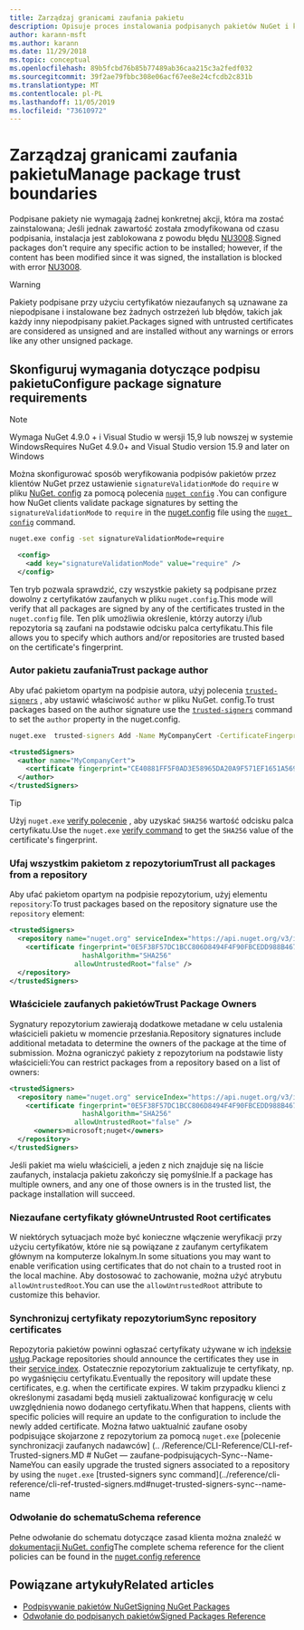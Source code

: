 ```yaml
---
title: Zarządzaj granicami zaufania pakietu
description: Opisuje proces instalowania podpisanych pakietów NuGet i konfigurowania ustawień zaufania sygnatury pakietu.
author: karann-msft
ms.author: karann
ms.date: 11/29/2018
ms.topic: conceptual
ms.openlocfilehash: 89b5fcbd76b85b77489ab36caa215c3a2fedf032
ms.sourcegitcommit: 39f2ae79fbbc308e06acf67ee8e24cfcdb2c831b
ms.translationtype: MT
ms.contentlocale: pl-PL
ms.lasthandoff: 11/05/2019
ms.locfileid: "73610972"
---
```

# <a name="manage-package-trust-boundaries"></a><span data-ttu-id="18f3d-103">Zarządzaj granicami zaufania pakietu</span><span class="sxs-lookup"><span data-stu-id="18f3d-103">Manage package trust boundaries</span></span>

<span data-ttu-id="18f3d-104">Podpisane pakiety nie wymagają żadnej konkretnej akcji, która ma zostać zainstalowana; Jeśli jednak zawartość została zmodyfikowana od czasu podpisania, instalacja jest zablokowana z powodu błędu [NU3008](../reference/errors-and-warnings/NU3008.md).</span><span class="sxs-lookup"><span data-stu-id="18f3d-104">Signed packages don't require any specific action to be installed; however, if the content has been modified since it was signed, the installation is blocked with error [NU3008](../reference/errors-and-warnings/NU3008.md).</span></span>

> [!Warning]
> <span data-ttu-id="18f3d-105">Pakiety podpisane przy użyciu certyfikatów niezaufanych są uznawane za niepodpisane i instalowane bez żadnych ostrzeżeń lub błędów, takich jak każdy inny niepodpisany pakiet.</span><span class="sxs-lookup"><span data-stu-id="18f3d-105">Packages signed with untrusted certificates are considered as unsigned and are installed without any warnings or errors like any other unsigned package.</span></span>

## <a name="configure-package-signature-requirements"></a><span data-ttu-id="18f3d-106">Skonfiguruj wymagania dotyczące podpisu pakietu</span><span class="sxs-lookup"><span data-stu-id="18f3d-106">Configure package signature requirements</span></span>

> [!Note]
> <span data-ttu-id="18f3d-107">Wymaga NuGet 4.9.0 + i Visual Studio w wersji 15,9 lub nowszej w systemie Windows</span><span class="sxs-lookup"><span data-stu-id="18f3d-107">Requires NuGet 4.9.0+ and Visual Studio version 15.9 and later on Windows</span></span>

<span data-ttu-id="18f3d-108">Można skonfigurować sposób weryfikowania podpisów pakietów przez klientów NuGet przez ustawienie `signatureValidationMode` do `require` w pliku [NuGet. config](../reference/nuget-config-file.md) za pomocą polecenia [`nuget config`](../reference/cli-reference/cli-ref-config.md) .</span><span class="sxs-lookup"><span data-stu-id="18f3d-108">You can configure how NuGet clients validate package signatures by setting the `signatureValidationMode` to `require` in the [nuget.config](../reference/nuget-config-file.md) file using the [`nuget config`](../reference/cli-reference/cli-ref-config.md) command.</span></span>

```cmd
nuget.exe config -set signatureValidationMode=require
```

```xml
  <config>
    <add key="signatureValidationMode" value="require" />
  </config>
```

<span data-ttu-id="18f3d-109">Ten tryb pozwala sprawdzić, czy wszystkie pakiety są podpisane przez dowolny z certyfikatów zaufanych w pliku `nuget.config`.</span><span class="sxs-lookup"><span data-stu-id="18f3d-109">This mode will verify that all packages are signed by any of the certificates trusted in the `nuget.config` file.</span></span> <span data-ttu-id="18f3d-110">Ten plik umożliwia określenie, którzy autorzy i/lub repozytoria są zaufani na podstawie odcisku palca certyfikatu.</span><span class="sxs-lookup"><span data-stu-id="18f3d-110">This file allows you to specify which authors and/or repositories are trusted based on the certificate's fingerprint.</span></span>

### <a name="trust-package-author"></a><span data-ttu-id="18f3d-111">Autor pakietu zaufania</span><span class="sxs-lookup"><span data-stu-id="18f3d-111">Trust package author</span></span>

<span data-ttu-id="18f3d-112">Aby ufać pakietom opartym na podpisie autora, użyj polecenia [`trusted-signers`](../reference/cli-reference/cli-ref-trusted-signers.md) , aby ustawić właściwość `author` w pliku NuGet. config.</span><span class="sxs-lookup"><span data-stu-id="18f3d-112">To trust packages based on the author signature use the [`trusted-signers`](../reference/cli-reference/cli-ref-trusted-signers.md) command to set the `author` property in the nuget.config.</span></span>

```cmd
nuget.exe  trusted-signers Add -Name MyCompanyCert -CertificateFingerprint CE40881FF5F0AD3E58965DA20A9F571EF1651A56933748E1BF1C99E537C4E039 -FingerprintAlgorithm SHA256
```

```xml
<trustedSigners>
  <author name="MyCompanyCert">
    <certificate fingerprint="CE40881FF5F0AD3E58965DA20A9F571EF1651A56933748E1BF1C99E537C4E039" hashAlgorithm="SHA256" allowUntrustedRoot="false" />
  </author>
</trustedSigners>
```

>[!TIP]
><span data-ttu-id="18f3d-113">Użyj `nuget.exe` [verify polecenie](../reference/cli-reference/cli-ref-verify.md) , aby uzyskać `SHA256` wartość odcisku palca certyfikatu.</span><span class="sxs-lookup"><span data-stu-id="18f3d-113">Use the `nuget.exe` [verify command](../reference/cli-reference/cli-ref-verify.md) to get the `SHA256` value of the certificate's fingerprint.</span></span>


### <a name="trust-all-packages-from-a-repository"></a><span data-ttu-id="18f3d-114">Ufaj wszystkim pakietom z repozytorium</span><span class="sxs-lookup"><span data-stu-id="18f3d-114">Trust all packages from a repository</span></span>

<span data-ttu-id="18f3d-115">Aby ufać pakietom opartym na podpisie repozytorium, użyj elementu `repository`:</span><span class="sxs-lookup"><span data-stu-id="18f3d-115">To trust packages based on the repository signature use the `repository` element:</span></span>

```xml
<trustedSigners>  
  <repository name="nuget.org" serviceIndex="https://api.nuget.org/v3/index.json">
    <certificate fingerprint="0E5F38F57DC1BCC806D8494F4F90FBCEDD988B4676070...." 
                  hashAlgorithm="SHA256" 
                allowUntrustedRoot="false" />
  </repository>
</trustedSigners>
```

### <a name="trust-package-owners"></a><span data-ttu-id="18f3d-116">Właściciele zaufanych pakietów</span><span class="sxs-lookup"><span data-stu-id="18f3d-116">Trust Package Owners</span></span>

<span data-ttu-id="18f3d-117">Sygnatury repozytorium zawierają dodatkowe metadane w celu ustalenia właścicieli pakietu w momencie przesłania.</span><span class="sxs-lookup"><span data-stu-id="18f3d-117">Repository signatures include additional metadata to determine the owners of the package at the time of submission.</span></span> <span data-ttu-id="18f3d-118">Można ograniczyć pakiety z repozytorium na podstawie listy właścicieli:</span><span class="sxs-lookup"><span data-stu-id="18f3d-118">You can restrict packages from a repository based on a list of owners:</span></span>

```xml
<trustedSigners>  
  <repository name="nuget.org" serviceIndex="https://api.nuget.org/v3/index.json">
    <certificate fingerprint="0E5F38F57DC1BCC806D8494F4F90FBCEDD988B4676070...." 
                  hashAlgorithm="SHA256" 
                allowUntrustedRoot="false" />
      <owners>microsoft;nuget</owners>
  </repository>
</trustedSigners>
```

<span data-ttu-id="18f3d-119">Jeśli pakiet ma wielu właścicieli, a jeden z nich znajduje się na liście zaufanych, instalacja pakietu zakończy się pomyślnie.</span><span class="sxs-lookup"><span data-stu-id="18f3d-119">If a package has multiple owners, and any one of those owners is in the trusted list, the package installation will succeed.</span></span>

### <a name="untrusted-root-certificates"></a><span data-ttu-id="18f3d-120">Niezaufane certyfikaty główne</span><span class="sxs-lookup"><span data-stu-id="18f3d-120">Untrusted Root certificates</span></span>

<span data-ttu-id="18f3d-121">W niektórych sytuacjach może być konieczne włączenie weryfikacji przy użyciu certyfikatów, które nie są powiązane z zaufanym certyfikatem głównym na komputerze lokalnym.</span><span class="sxs-lookup"><span data-stu-id="18f3d-121">In some situations you may want to enable verification using certificates that do not chain to a trusted root in the local machine.</span></span> <span data-ttu-id="18f3d-122">Aby dostosować to zachowanie, można użyć atrybutu `allowUntrustedRoot`.</span><span class="sxs-lookup"><span data-stu-id="18f3d-122">You can use the `allowUntrustedRoot` attribute to customize this behavior.</span></span>

### <a name="sync-repository-certificates"></a><span data-ttu-id="18f3d-123">Synchronizuj certyfikaty repozytorium</span><span class="sxs-lookup"><span data-stu-id="18f3d-123">Sync repository certificates</span></span>

<span data-ttu-id="18f3d-124">Repozytoria pakietów powinni ogłaszać certyfikaty używane w ich [indeksie usług](../api/service-index.md).</span><span class="sxs-lookup"><span data-stu-id="18f3d-124">Package repositories should announce the certificates they use in their [service index](../api/service-index.md).</span></span> <span data-ttu-id="18f3d-125">Ostatecznie repozytorium zaktualizuje te certyfikaty, np. po wygaśnięciu certyfikatu.</span><span class="sxs-lookup"><span data-stu-id="18f3d-125">Eventually the repository will update these certificates, e.g. when the certificate expires.</span></span> <span data-ttu-id="18f3d-126">W takim przypadku klienci z określonymi zasadami będą musieli zaktualizować konfigurację w celu uwzględnienia nowo dodanego certyfikatu.</span><span class="sxs-lookup"><span data-stu-id="18f3d-126">When that happens, clients with specific policies will require an update to the configuration to include the newly added certificate.</span></span> <span data-ttu-id="18f3d-127">Można łatwo uaktualnić zaufane osoby podpisujące skojarzone z repozytorium za pomocą `nuget.exe` [polecenie synchronizacji zaufanych nadawców] (.. /Reference/CLI-Reference/CLI-ref-Trusted-signers.MD # NuGet — zaufane-podpisujących-Sync--Name-Name</span><span class="sxs-lookup"><span data-stu-id="18f3d-127">You can easily upgrade the trusted signers associated to a repository by using the `nuget.exe` [trusted-signers sync command](../reference/cli-reference/cli-ref-trusted-signers.md#nuget-trusted-signers-sync--name-name</span></span>

### <a name="schema-reference"></a><span data-ttu-id="18f3d-128">Odwołanie do schematu</span><span class="sxs-lookup"><span data-stu-id="18f3d-128">Schema reference</span></span>

<span data-ttu-id="18f3d-129">Pełne odwołanie do schematu dotyczące zasad klienta można znaleźć w [dokumentacji NuGet. config](../reference/nuget-config-file.md#trustedsigners-section)</span><span class="sxs-lookup"><span data-stu-id="18f3d-129">The complete schema reference for the client policies can be found in the [nuget.config reference](../reference/nuget-config-file.md#trustedsigners-section)</span></span>

## <a name="related-articles"></a><span data-ttu-id="18f3d-130">Powiązane artykuły</span><span class="sxs-lookup"><span data-stu-id="18f3d-130">Related articles</span></span>

- [<span data-ttu-id="18f3d-131">Podpisywanie pakietów NuGet</span><span class="sxs-lookup"><span data-stu-id="18f3d-131">Signing NuGet Packages</span></span>](../create-packages/Sign-a-Package.md)
- [<span data-ttu-id="18f3d-132">Odwołanie do podpisanych pakietów</span><span class="sxs-lookup"><span data-stu-id="18f3d-132">Signed Packages Reference</span></span>](../reference/Signed-Packages-Reference.md)
